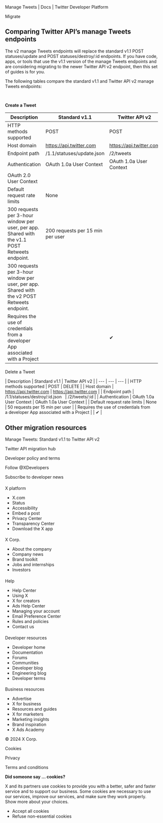 



Manage Tweets | Docs | Twitter Developer Platform 





































































































Migrate



Comparing Twitter API’s manage Tweets endpoints
-----------------------------------------------


The v2 manage Tweets endpoints will replace the standard v1.1 POST statuses/update and POST statuses/destroy/:id endpoints. If you have code, apps, or tools that use the v1.1 version of the manage Tweets endpoints and are considering migrating to the newer Twitter API v2 endpoint, then this set of guides is for you.   




The following tables compare the standard v1.1 and Twitter API v2 manage Tweets endpoints:


 


**Create a Tweet**




| Description | Standard v1.1 | Twitter API v2 |
| --- | --- | --- |
| HTTP methods supported | POST | POST |
| Host domain | https://api.twitter.com | https://api.twitter.com |
| Endpoint path | /1.1/statuses/update.json | /2/tweets |
| Authentication | OAuth 1.0a User Context | OAuth 1.0a User Context
OAuth 2.0 User Context |
| Default request rate limits | None
300 requests per 3-hour window per user, per app. Shared with the v1.1 POST Retweets endpoint. | 200 requests per 15 min per user
300 requests per 3-hour window per user, per app. Shared with the v2 POST Retweets endpoint. |
| Requires the use of credentials from a developer App associated with a Project |  | ✔ |


#### 
Delete a Tweet




| 
Description | Standard v1.1 | Twitter API v2 |
| --- | --- | --- |
| HTTP methods supported | POST | DELETE |
| Host domain | https://api.twitter.com | https://api.twitter.com |
| Endpoint path | /1.1/statuses/destroy/:id.json
  | /2/tweets/:id |
| Authentication | OAuth 1.0a User Context | OAuth 1.0a User Context |
| Default request rate limits | None | 50 requests per 15 min per user |
| Requires the use of credentials from a developer App associated with a Project |  | ✔ |










Other migration resources
-------------------------






Manage Tweets: Standard v1.1 to Twitter API v2


Twitter API migration hub



















Developer policy and terms


Follow @XDevelopers


Subscribe to developer news












#### 
 X platform


* X.com
* Status
* Accessibility
* Embed a post
* Privacy Center
* Transparency Center
* Download the X app




#### 
 X Corp.


* About the company
* Company news
* Brand toolkit
* Jobs and internships
* Investors




#### 
 Help


* Help Center
* Using X
* X for creators
* Ads Help Center
* Managing your account
* Email Preference Center
* Rules and policies
* Contact us




#### 
 Developer resources


* Developer home
* Documentation
* Forums
* Communities
* Developer blog
* Engineering blog
* Developer terms




#### 
 Business resources


* Advertise
* X for business
* Resources and guides
* X for marketers
* Marketing insights
* Brand inspiration
* X Ads Academy









 © 2024 X Corp.
 


Cookies


Privacy


Terms and conditions






















**Did someone say … cookies?**  
  


 X and its partners use cookies to provide you with a better, safer and
 faster service and to support our business. Some cookies are necessary to use
 our services, improve our services, and make sure they work properly.
 Show more about your choices.


 




* Accept all cookies
* Refuse non-essential cookies















